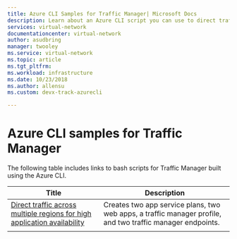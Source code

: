 ```yaml
---
title: Azure CLI Samples for Traffic Manager| Microsoft Docs
description: Learn about an Azure CLI script you can use to direct traffic across multiple regions for high application availability.
services: virtual-network
documentationcenter: virtual-network
author: asudbring
manager: twooley
ms.service: virtual-network
ms.topic: article
ms.tgt_pltfrm:
ms.workload: infrastructure
ms.date: 10/23/2018
ms.author: allensu 
ms.custom: devx-track-azurecli

---
```

# Azure CLI samples for Traffic Manager

The following table includes links to bash scripts for Traffic Manager built using the Azure CLI.

|Title  |Description |
|---------|---------|
|[Direct traffic across multiple regions for high application availability](./scripts/traffic-manager-cli-websites-high-availability.md)   |    Creates two app service plans, two web apps, a traffic manager profile, and two traffic manager endpoints.     |
|    |         |


